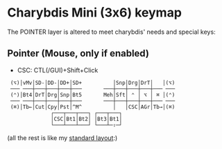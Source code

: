 # Charybdis Mini (3x6) keymap

The POINTER layer is altered to meet charybdis' needs and special keys:

## Pointer (Mouse, only if enabled)
* CSC: CTL(/GUI)+Shift+Click
```
 (⌥)│vMv│SD-│DD-│DD+│SD+          │Snp│Drg│DrT│   │(⌥)
 ─── ───┼───┼───┼───┼───       ───┼───┼───┼───┼─── ───
 (⌃)│Bt4│DrT│Drg│Snp│Bt5       Meh│Sft│ ⌃ │ ⌥ │ ⌘ │(⌃)
 ─── ───┼───┼───┼───┼───       ───┼───┼───┼───┼─── ───
 (⌘)│Tb←│Cut│Cpy│Pst│^M^          │   │CSC│AGr│Tb→│(⌘)
              ┌───┬───┬───┐ ┌───┬───┐
              │CSC│Bt1│Bt2│ │Bt3│Bt1│
              └───┴───┴───┘ └───┴─⇧─┘
```

(all the rest is like my [standard layout](/README.md):)

